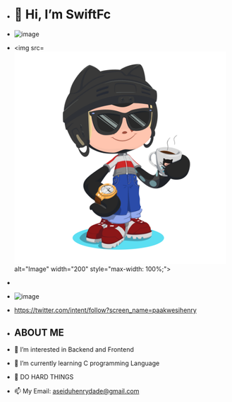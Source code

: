 - <h1>👋 Hi, I’m SwiftFc</h1>

- ![image](https://github.com/SwiftFc/SwiftFc/assets/135968578/07b47cd0-5b61-4b5e-8467-1bb80064266c)

- <img src=![image](https://raw.githubusercontent.com/AhmedFathyDev/AhmedFathyDev/main/GitHub.png)alt="Image" width="200" style="max-width: 100%;">
-
- ![image](https://github.com/SwiftFc/SwiftFc/assets/135968578/b92b2a09-cce2-4239-80ce-a16c029e9336)

- https://twitter.com/intent/follow?screen_name=paakwesihenry

- <h2>ABOUT ME</h2>
- 👀 I’m interested in Backend and Frontend</h1> 
- 🌱 I’m currently learning C programming Language
- 💞️ DO HARD THINGS
- 📫 My Email: aseiduhenrydade@gmail.com


<!---
SwiftFc/SwiftFc is a ✨ special ✨ repository because its `README.md` (this file) appears on your GitHub profile.
You can click the Preview link to take a look at your changes.
--->
